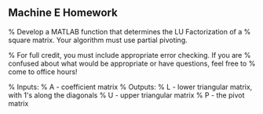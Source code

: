 ## Machine E Homework
% Develop a MATLAB function that determines the LU Factorization of a
% square matrix. Your algorithm must use partial pivoting.

% For full credit, you must include appropriate error checking. If you are
% confused about what would be appropriate or have questions, feel free to
% come to office hours!

% Inputs:
% A - coefficient matrix
% Outputs:
% L - lower triangular matrix, with 1's along the diagonals
% U - upper triangular matrix
% P - the pivot matrix